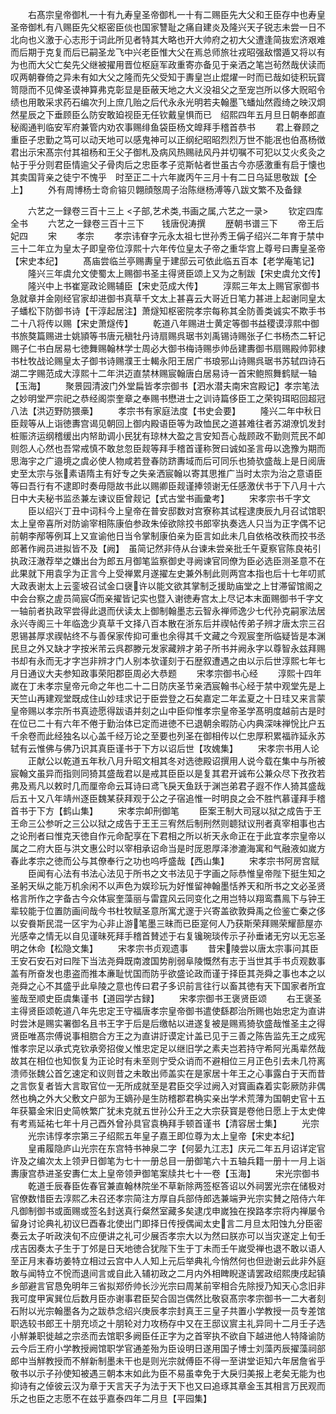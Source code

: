 <!-- { "loadSidebar": true } -->
　　右髙宗皇帝御札一十有九寿皇圣帝御札一十有二赐臣先大父和王臣存中也寿皇圣帝御札有八赐臣先父枢密臣倓也国家讐耻之痛自建炎及隆兴天子锐志未尝一日不北向也义激于心志形于词此所见者特其大略也开大帅府之初大父遭逢简抜宏济艰难而后期于克复而后已嗣圣龙飞中兴老臣惟大父在焉总师旅壮戎昭强敌慴遁又将以有为也而大父亡矣先父继被擢用晋位枢庭军政重寄亦备见于亲洒之笔岂茍然哉伏读而叹两朝眷倚之异未有如大父之隆而先父受知于夀皇岂止焜燿一时而已哉如徒积玩寳笥隠而不见俾圣谟神算弗克彰显是臣蔽天地之大义没祖父之至宠岂所以侈大贶昭令绩也用敢采求药石编次刋上庶几贻之后代永永光明若夫翰墨飞蟠灿然霞绮之映汉烱然星辰之下垂顾臣么防安敢廹视臣无任钦戴皇惧而已　绍熙四年五月旦日朝奉郎直秘阁通判临安军府兼管内劝农事赐绯鱼袋臣杨文皥拜手稽首恭书
　　君上眷顾之重臣子忠勤之笃可以动天地可以感鬼神可以正纲纪昭昭烈烈万世不能冺也伯髙杨徴君出示宋髙宗付其祖杨和王父子御札及病风热赐祛风丹并切嘱不可犯以艾火炙灸之帖于乎分则君臣情逾父子骨肉后之忠臣孝子览斯帖者世虽古今亦感激重有启于懐也其卖国背亲之徒宁不愧乎　时至正二十六年嵗丙午三月十有二日乌延思敬跋【仝上】
　　外有周博杨士竒俞镕贝翺顔慤周子治陈继杨溥等八跋文繁不及备録

　　六艺之一録卷三百十三上
<子部,艺术类,书画之属,六艺之一录>
　　钦定四库全书
　　六艺之一録卷三百十三下　　钱唐倪涛撰
　　歴朝书谱三下
　　帝王后妃四
　　宋
　　孝宗
　　孝宗讳眘字元永太祖七世孙秀王偁子绍兴二年育于禁中三十二年立为皇太子即皇帝位淳熙十六年传位皇太子帝之重华宫上尊号曰夀皇圣帝【宋史本纪】
　　髙庙尝临兰亭赐夀皇于建邸云可依此临五百本【老学庵笔记】
　　隆兴三年虞允文使蜀太上赐御书圣主得贤臣颂上又为之制跋【宋史虞允文传】
　　隆兴中上书崔寔政论赐辅臣【宋史范成大传】
　　淳熙三年太上赐官家御书急就章并金刚经官家却进御书真草千文太上甚喜云大哥近日笔力甚进上起谢同皇太子蟠松下防御书诗【干淳起居注】萧燧知枢密院孝宗每称其全防善类诚实不欺手书二十八将传以赐【宋史萧燧传】
　　乾道八年赐进士黄定等御书益稷谟淳熙中御书旅獒篇赐进士姚頴等书唐元稹牡丹诗扇赐呉琚书刘禹锡诗赐张子仁书杨杰二轩记赐子仁书白居易七徳舞赐翰林学士周必大御书梅诗赐歩帅岳建夀御书扇赐殿帅郭棣书杜牧战论赐皇太子御书诗赐濮王士輵永阳王居广书琅邪山诗赐呉琚书苏轼四诗石湖二字赐范成大淳熙十二年洪迈直禁林赐宸翰唐白居易诗一首宋鲍照舞鹤赋一轴【玉海】
　　聚景园清波门外堂扁皆孝宗御书【泗水潜夫南宋宫殿记】孝宗笔法之妙明堂严宗祀之恭经阁崇奎章之奉赐书懋进士之训诗篇侈臣工之荣钩珥昭回超冠八法【洪迈野防猥槀】
　　孝宗书有家庭法度【书史会要】
　　隆兴二年中秋日臣觌等从上诣徳夀宫谒见朝回上御内殿语臣等为政恤民之道甚难往者苏湖潦饥发封桩赈济运纲稽缓出内帑助调小民犹有琼林大盈之言安知吾心哉顾政不勤则荒民不卹则怨人心然也吾常戒慎不敢怠忽臣觌等拜手稽首谨称贺曰诚如圣言毋以逸豫为期而思海宇之广邉境之虞必使人物咸若登春防跻夀域而后可同乐也猗欤盛哉上是日阅唐史至太宗与张素语隋主有好专之失亲洒宸翰以寄其思推广当时太宗为治之意语臣等曰吾行有不逮即时奏毋隠故书此以赐卿臣觌谨捧领谢无任感激伏书于下八月十六日中大夫秘书监丞兼左谏议臣曾觌记【式古堂书画彚考】
　　宋孝宗书千字文
　　臣以绍兴丁丑中词科今上皇帝在普安邸数对宫寮称其试程逮庚辰九月召试馆职太上皇帝喜所对防谕宰相陈康伯参政朱倬欲除挍书郎宰执奏选人只当为正字偶不记前朝李邴等例耳上又宣谕他日当令掌制康伯亲为臣言如此未几自依格改秩而挍书丞郎著作阙员进拟皆不及【阙】　虽简记然非侍从台谏未尝亲批壬午夏察官陈良祐引执政汪澈荐举之嫌出台为郎五月御笔监察御史寻阙谏官同僚为臣必选臣测圣意不在此果就下用袁孚为正言今上受禅累月遂擢左史兼外制此则两宫本指也后十七年叨贰大政表谢太上云銮坡召试金口襃许以能文欲其掌制乏援助庙堂之上甘滞留馆阁之中会台察之虗员简宸而亲擢皆记实也暨入谢徳寿宫太上尽记本末面赐御书千字文一轴前者执政罕尝得此退而伏读太上御制翰墨志云智永禅师逸少七代孙克嗣家法居永兴寺阁三十年临逸少真草千文择八百本散在浙东后并禊帖传弟子辨才唐太宗三召恩锡甚厚求禊帖终不与善保家传抑可重也余得其千文藏之今观宸奎所临疑皆是本渊民旦之外又缺才字按米芾云呉郡滕元发家藏辨才弟子所书并阙永字以尊智永兹拜赐书却有永而无才字岂非辨才门人别本欤谨刻于石歴叙遭遇之由以示后世淳熙七年七月日通议大夫参知政事荣阳郡臣周必大恭题
　　宋孝宗御书心经
　　淳熙十四年嵗在丁未孝宗皇帝元命之年也二十二日防庆圣节亲洒宸翰书心经于禁中观堂先是上天竺山再建观堂既成住山妙珪求记于臣尝登之石矣嘉定二年孟夏之十日珪又来言蒙皇帝赐以孝宗所书真迹愿得跋语并刻之山中臣仰惟孝宗皇帝圣学髙明度越前古是时在位已二十有六年不倦于勤治体已定而进徳不已退朝余暇防心内典深味禅恱比户五千余卷而此经独名以心盖千经万论之至要也列圣在御相传以仁忠厚积累福祚延永苏轼有云惟佛与佛乃识其真臣谨书于下方以诏后世【攻媿集】
　　宋孝宗书用人论
　　正献公以乾道五年秋八月升昭文相其冬对选徳殿诏撰用人说今载在集中与所被宸翰文虽异而指则同猗其盛哉君以是戒其臣臣以是复其君开诚布公兼众尽下孜孜若弗及焉凡以敕时几而厘帝命云耳诗曰鸢飞戾天鱼跃于渊岂弟君子遐不作人猗其盛哉后五十又八年靖州逐臣魏某获拜观于公之子宿追惟一时明良之会不胜忾慕谨拜手稽首书于下方【鹤山集】
　　宋孝宗卹刑御笔
　　臣案王制大司冦以狱之成告于王王命三公参听之三公以狱之成告于王王三宥然后制刑然则聼狱议刑者真宰相事也古之论刑者曰惟克天徳自作元命配享在下君相之所以祈天永命正在于此宜孝宗皇帝以属之二府大臣与洪文惠公时以宰相承诏命当是时厐恩厚泽渗漉海寓和气融液如嵗方春此孝宗之徳而公与其僚奉行之功也呜呼盛哉【西山集】
　　宋孝宗书阿房宫赋
　　臣闻有心法有书法心法见于所书之文书法见于字画之际恭惟皇帝陛下挺生知之圣躬天纵之能万机余闲不以声色为娱珍玩为好惟留神翰墨恬养天和所书之文必圣贤格言所作之字备古今众体宸奎藻丽与雷霆风云同变化之用岂特以翔鸾翥鳯下与钟王辈较能于位置防画间哉今书杜牧赋圣意所寓尤邃于兴寄盖欲敦舜禹之俭鉴亡秦之侈以安飬斯民混一区宇为心非止游笔墨三昧而已臣寔何人乃获斯荣拜赐荣耀蔀屋亦光感幸之情无以自见谨昧死拜手稽首賛述于右复镵琬琰传示子孙垂诸无穷以无忘圣明之休命【松隐文集】
　　宋孝宗书贞观遗事
　　昔宋陵尝以唐太宗事问其臣王安石安石对曰陛下当法尧舜既南渡国势削弱阜陵慨然有志于当世其手书贞观数事盖有所奋发也患盗而推本亷耻忧国而防乎欲盛论政而谨于择臣其尧舜之事也本之以尧舜之心不其盛乎此阜陵之意也传曰君子多识前言往行以畜其徳有天下国家者所宜鉴哉至顺史臣虞集谨书【道园学古録】
　　宋孝宗御书王褒贤臣颂
　　右王褒圣主得贤臣颂乾道八年先忠定王守福唐孝宗皇帝御书遣使繇郡治所赐也始忠定为直讲时尝沐是赐实署御名且书王字于后是后缴帖以进遂复被是赐焉猗欤盛哉惟圣主之得贤臣唯髙宗傅说事相脗合方王之为直讲訏谟定计盖已见于三善之陈告监先王之成宪惟孝宗足以承式克钦承旁招俊乂惟忠定足以继旧学之素夫岂若持守希阿光禹辈然哉故其在相位也知恢复为正论时有未至则宁受众诮而不避相位三月正色引去未几符离溃师张魏公首乞速定和议则昔之未敢出师盖实在是家居十年王之心事露白于天而昔之言恢复者皆大言取官位一无所成就至是君臣交孚过阙入对寳画森着实彰厥防非偶然也桷之外大父敷文户部为王嫡孙是生防稽郡君桷实亲出学术荒薄为国朝史官十五年获纂金宋旧史简帙繁广犹未克就五世孙公升王之大宗获寳是卷他日愿上于太史俾有考焉延祐七年十月己酉外曾孙具官袁桷拜手顿首谨书【清容居士集】
　　光宗
　　光宗讳惇孝宗第三子绍熙五年皇子嘉王即位尊为太上皇帝【宋史本纪】
　　皇甫履隐庐山光宗在东宫特书神泉二字【何晏九江志】庆元二年五月诏详定官许及之编次太上领尹日御笔为七十一册总目一册御笔六十五轴兵籍一册十一月上诣夀康宫恭进圣安夀仁太上皇帝领尹御笔案牍共七十一卷【玉海】
　　宋光宗御书
　　乾道壬辰春臣佐春官兼直翰林院坐不草新除两签枢答诏以外祠罢光宗在储极对官僚数惜臣去淳熙乙未召还孝宗简注方厚自兵部侍郎选兼端尹光宗实賛之陪侍六年凡御制御书或面赐或签名封送真行粲然室藏多矣逮戊申嵗独在揆路孝宗将内禅屡令留身讨论典礼初议巳酉春北使出门即择日传授偶闻太史言二月旦太阳蚀九分臣密奏云太子听政浃旬不应便讲之礼可少展否孝宗大以为然曰朕亦可以当灾遂定上旬壬戌吉因奏太子生于丁邜是日天地徳合犹陛下生于丁未而壬午嵗受禅也退不敢以语人至正月末春坊姜特立相过云宫中人人知上元后举典礼今悄然何也但逊谢云此非外庭敢与闻特立不恱而退间言或自此入辅初政之二月内外相睥睨遂请罢政绍熙庚戌起镇乡部避言官恳免明年三省拟郑侨帅长沙光宗曰周某前宰相合先除授乃知天心念旧非我可度甲寅巽位后数月臣亦谢事君臣契合固岂偶然比敬裒髙宗孝宗御书一二大者刻石附以光宗翰墨各为之跋恭念绍兴庚辰孝宗封真王三皇子共置小学教授一员专差馆职选较书郎王十朋充顷之十朋轮对力攻杨存中又在王邸议賔主礼异同十二月壬子选小觧兼职徙越之宗丞而去馆职多阙臣任正字为之首宰执不欲自下越进他人特降谕防云今后王府小学教授阙馆职学官通差殆为臣设明日遂用国子博士刘藻丙辰擢藻祠部郎中当觧教授而不觧新制墨未干也是则光宗就傅臣不得一至讲堂讵知六年居詹省乎敬书以示子孙使知被遇三朝本末如此为臣不易虽幸免于大戾归美报上老矣无能为也抑诗有之倬彼云汉为章于天言天子为法于天下也又曰追琢其章金玉其相言万民观而乐之也臣之志愿不在兹乎嘉泰四年二月旦【平园集】
